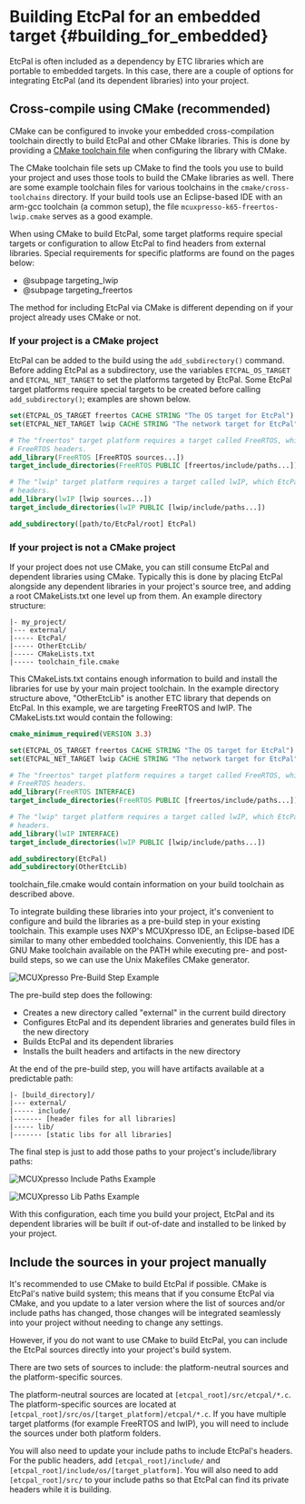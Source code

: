 # Building EtcPal for an embedded target                                   {#building_for_embedded}

EtcPal is often included as a dependency by ETC libraries which are portable to embedded targets.
In this case, there are a couple of options for integrating EtcPal (and its dependent libraries)
into your project.

## Cross-compile using CMake (recommended)

CMake can be configured to invoke your embedded cross-compilation toolchain directly to build
EtcPal and other CMake libraries. This is done by providing a
[CMake toolchain file](https://cmake.org/cmake/help/latest/manual/cmake-toolchains.7.html)
when configuring the library with CMake.

The CMake toolchain file sets up CMake to find the tools you use to build your project and uses
those tools to build the CMake libraries as well. There are some example toolchain files for
various toolchains in the `cmake/cross-toolchains` directory. If your build tools use an
Eclipse-based IDE with an arm-gcc toolchain (a common setup), the file
`mcuxpresso-k65-freertos-lwip.cmake` serves as a good example.

When using CMake to build EtcPal, some target platforms require special targets or configuration to
allow EtcPal to find headers from external libraries. Special requirements for specific platforms
are found on the pages below:
* @subpage targeting_lwip
* @subpage targeting_freertos

The method for including EtcPal via CMake is different depending on if your project already uses
CMake or not.

### If your project is a CMake project

EtcPal can be added to the build using the `add_subdirectory()` command. Before adding EtcPal as a
subdirectory, use the variables `ETCPAL_OS_TARGET` and `ETCPAL_NET_TARGET` to set the platforms
targeted by EtcPal. Some EtcPal target platforms require special targets to be created before
calling `add_subdirectory()`; examples are shown below.

```cmake
set(ETCPAL_OS_TARGET freertos CACHE STRING "The OS target for EtcPal")
set(ETCPAL_NET_TARGET lwip CACHE STRING "The network target for EtcPal")

# The "freertos" target platform requires a target called FreeRTOS, which EtcPal uses to find the
# FreeRTOS headers.
add_library(FreeRTOS [FreeRTOS sources...])
target_include_directories(FreeRTOS PUBLIC [freertos/include/paths...])

# The "lwip" target platform requires a target called lwIP, which EtcPal uses to find the lwIP
# headers.
add_library(lwIP [lwip sources...])
target_include_directories(lwIP PUBLIC [lwip/include/paths...])

add_subdirectory([path/to/EtcPal/root] EtcPal)
```

### If your project is not a CMake project

If your project does not use CMake, you can still consume EtcPal and dependent libraries using
CMake. Typically this is done by placing EtcPal alongside any dependent libraries in your project's
source tree, and adding a root CMakeLists.txt one level up from them. An example directory
structure:

```
|- my_project/
|--- external/
|----- EtcPal/
|----- OtherEtcLib/
|----- CMakeLists.txt
|----- toolchain_file.cmake
```

This CMakeLists.txt contains enough information to build and install the libraries for use by your
main project toolchain. In the example directory structure above, "OtherEtcLib" is another ETC
library that depends on EtcPal. In this example, we are targeting FreeRTOS and lwIP. The
CMakeLists.txt would contain the following:

```cmake
cmake_minimum_required(VERSION 3.3)

set(ETCPAL_OS_TARGET freertos CACHE STRING "The OS target for EtcPal")
set(ETCPAL_NET_TARGET lwip CACHE STRING "The network target for EtcPal")

# The "freertos" target platform requires a target called FreeRTOS, which EtcPal uses to find the
# FreeRTOS headers.
add_library(FreeRTOS INTERFACE)
target_include_directories(FreeRTOS PUBLIC [freertos/include/paths...])

# The "lwip" target platform requires a target called lwIP, which EtcPal uses to find the lwIP
# headers.
add_library(lwIP INTERFACE)
target_include_directories(lwIP PUBLIC [lwip/include/paths...])

add_subdirectory(EtcPal)
add_subdirectory(OtherEtcLib)
```

toolchain_file.cmake would contain information on your build toolchain as described above.

To integrate building these libraries into your project, it's convenient to configure and build the
libraries as a pre-build step in your existing toolchain. This example uses NXP's MCUXpresso IDE,
an Eclipse-based IDE similar to many other embedded toolchains. Conveniently, this IDE has a GNU
Make toolchain available on the PATH while executing pre- and post-build steps, so we can use the
Unix Makefiles CMake generator.

![MCUXpresso Pre-Build Step Example](mcuxpresso_pre_build.png)

The pre-build step does the following:
* Creates a new directory called "external" in the current build directory
* Configures EtcPal and its dependent libraries and generates build files in the new directory
* Builds EtcPal and its dependent libraries
* Installs the built headers and artifacts in the new directory

At the end of the pre-build step, you will have artifacts available at a predictable path:

```
|- [build_directory]/
|--- external/
|----- include/
|------- [header files for all libraries]
|----- lib/
|------- [static libs for all libraries]
```

The final step is just to add those paths to your project's include/library paths:

![MCUXpresso Include Paths Example](mcuxpresso_includes.png)

![MCUXpresso Lib Paths Example](mcuxpresso_libs.png)

With this configuration, each time you build your project, EtcPal and its dependent libraries will
be built if out-of-date and installed to be linked by your project.

## Include the sources in your project manually

It's recommended to use CMake to build EtcPal if possible. CMake is EtcPal's native build system;
this means that if you consume EtcPal via CMake, and you update to a later version where the list
of sources and/or include paths has changed, those changes will be integrated seamlessly into your
project without needing to change any settings.

However, if you do not want to use CMake to build EtcPal, you can include the EtcPal sources
directly into your project's build system.

There are two sets of sources to include: the platform-neutral sources and the platform-specific
sources.

The platform-neutral sources are located at `[etcpal_root]/src/etcpal/*.c`. The platform-specific
sources are located at `[etcpal_root]/src/os/[target_platform]/etcpal/*.c`. If you have multiple
target platforms (for example FreeRTOS and lwIP), you will need to include the sources under both
platform folders.

You will also need to update your include paths to include EtcPal's headers. For the public
headers, add `[etcpal_root]/include/` and `[etcpal_root]/include/os/[target_platform]`. You will
also need to add `[etcpal_root]/src/` to your include paths so that EtcPal can find its private
headers while it is building.
